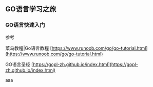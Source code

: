 ## GO语言学习之旅
### GO语言快速入门
参考

菜鸟教程|Go语言教程 [https://www.runoob.com/go/go-tutorial.html](https://www.runoob.com/go/go-tutorial.html)

GO语言圣经 [https://gopl-zh.github.io/index.html](https://gopl-zh.github.io/index.html)

aaa